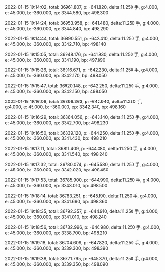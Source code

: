 2022-01-15 19:14:02, total: 36961.807, p: -641.820, delta:11.250 手, g:4.000, e: 45.000, b: -360.000, ep: 3344.580, bp: 498.300

2022-01-15 19:14:24, total: 36953.958, p: -641.480, delta:11.250 手, g:4.000, e: 45.000, b: -360.000, ep: 3344.840, bp: 498.290

2022-01-15 19:14:44, total: 36890.551, p: -642.410, delta:11.250 手, g:4.000, e: 45.000, b: -360.000, ep: 3342.710, bp: 498.140

2022-01-15 19:15:05, total: 36948.176, p: -641.930, delta:11.250 手, g:4.000, e: 45.000, b: -360.000, ep: 3341.190, bp: 497.890

2022-01-15 19:15:26, total: 36916.671, p: -642.230, delta:11.250 手, g:4.000, e: 45.000, b: -360.000, ep: 3342.170, bp: 498.050

2022-01-15 19:15:47, total: 36920.148, p: -642.250, delta:11.250 手, g:4.000, e: 45.000, b: -360.000, ep: 3342.150, bp: 498.050

2022-01-15 19:16:08, total: 36896.363, p: -642.940, delta:11.250 手, g:4.000, e: 45.000, b: -360.000, ep: 3342.340, bp: 498.160

2022-01-15 19:16:29, total: 36864.056, p: -643.140, delta:11.250 手, g:4.000, e: 45.000, b: -360.000, ep: 3342.700, bp: 498.230

2022-01-15 19:16:50, total: 36839.120, p: -644.250, delta:11.250 手, g:4.000, e: 45.000, b: -360.000, ep: 3341.430, bp: 498.210

2022-01-15 19:17:11, total: 36811.409, p: -644.380, delta:11.250 手, g:4.000, e: 45.000, b: -360.000, ep: 3341.540, bp: 498.240

2022-01-15 19:17:32, total: 36780.074, p: -645.580, delta:11.250 手, g:4.000, e: 45.000, b: -360.000, ep: 3342.020, bp: 498.450

2022-01-15 19:17:53, total: 36785.900, p: -644.990, delta:11.250 手, g:4.000, e: 45.000, b: -360.000, ep: 3343.010, bp: 498.500

2022-01-15 19:18:14, total: 36783.251, p: -645.190, delta:11.250 手, g:4.000, e: 45.000, b: -360.000, ep: 3341.690, bp: 498.360

2022-01-15 19:18:35, total: 36792.357, p: -644.910, delta:11.250 手, g:4.000, e: 45.000, b: -360.000, ep: 3341.010, bp: 498.240

2022-01-15 19:18:56, total: 36732.996, p: -646.980, delta:11.250 手, g:4.000, e: 45.000, b: -360.000, ep: 3338.700, bp: 498.210

2022-01-15 19:19:18, total: 36704.609, p: -647.820, delta:11.250 手, g:4.000, e: 45.000, b: -360.000, ep: 3339.300, bp: 498.390

2022-01-15 19:19:38, total: 36771.795, p: -645.370, delta:11.250 手, g:4.000, e: 45.000, b: -360.000, ep: 3339.350, bp: 498.090